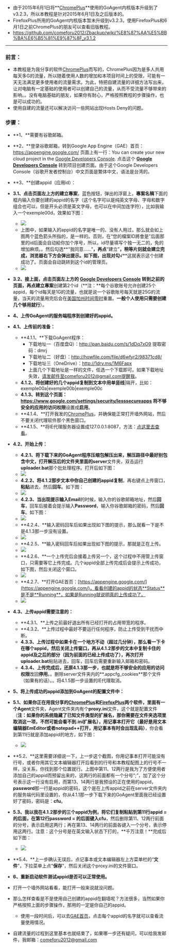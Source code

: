 * 由于2015年6月1日将**[ChromePlus](https://github.com/comeforu2012/truth/wiki/ChromePlus)**使用的GoAgent内核版本升级到了v3.2.3，所以本教程是针对2015年6月1日及之后版本的。
* FirefoxPlus所用的GoAgent内核版本暂未升级到v3.2.3，使用FirefoxPlus和6月1日之前ChromePlus的朋友可以查看旧版教程。
 * https://github.com/comeforu2012/Zbackup/wiki/%E8%87%AA%E5%BB%BA%E6%B5%81%E9%87%8F_v3.1.2

***

### 前言：
* 本教程是为我分享的软件[ChromePlus](https://github.com/comeforu2012/truth/wiki/ChromePlus)而写的，ChromePlus因为是多人共用每天多G的流量，所以随着使用人数的增加和本项目时间上的受限，可能有一天无法满足更多使用者的流量需求。为此，特把自建流量的详细方法写出来，让对电脑有一定基础的使用者可以创建自己的流量，从而不受流量不够带来的影响。。没有电脑基础的朋友，如果你有耐心，严格按照教程的步骤操作，也是可以成功的。
* 使用自建的流量还可以解决访问一些网站出现Hosts Deny的问题。

### 步骤：
* **1、**需要有谷歌邮箱。
* **2、**登录谷歌邮箱，转到Google App Engine（GAE）首页：https://appengine.google.com/ 页面上有一行：You can create your new cloud project in the [Google Developers Console](https://console.developers.google.com/). 点击这个 **[Google Developers Console](https://console.developers.google.com/)** 转到项目创建页面。由于这个Google Developers Console（谷歌开发者控制台）中文页面是繁体中文，语法是台湾的。
* **3、**创建appid（应用id）：
 * **3.1、**点击页面左上方的**建立專案**，蓝色按钮，弹出的浮窗上，**專案名稱**下面的框内输入你要创建的appid的名字（这个名字可以是纯英文字母、字母和数字组合也可以，但是开头必须是英文字母，也可以在中间加连字符），比如我输入一个exemple00d，效果如下图：
    * ![](https://oq3esq.bl3301.livefilestore.com/y2mJ5sHK7YNUjpeK1lh5oSA0SZWAyFNJFehM8cOB4_0Wl-dLjZXtAk5K-RSqRWuejDpYVZPQ9cCHJmX2GX8zd9x1hrDiV8ygEiACxRUD6u0tw0Jgg3XpCpV1A7aadZvjkQ1KMlxeXYjVjPFV3XiXkknB1E8DNgfYI5LIYqshrX_ruY/Image%201.png?psid=1)
    * 上图中，如果输入的appid的名字是唯一的、没有人用过，那么就会如上图两个蓝色箭头所指的，是一样的。否则，在“您的檔案ID將會是”后面那里的id后面会自动給你加个序号，所以，id尽量填写个独一无二的，免的增加麻烦。。然后勾选**“我同意……”**，再点**“建立”**，稍等片刻就会建立完成，浏览器右下方会弹出提示。如下图，出现对勾**√**这就表示这个创建成功了。页面会自动跳转到这个id的管理页。
    * ![](https://oq3esq.bl3301.livefilestore.com/y2mPsB9oW6TGo-NDu-4oCnUKrf_j7BkHCZumX76qFD3wRijo8cB3Fb51bCtqyfL9gqG51jmfIoT9hEFvcJHONzwf8aTND5rFwZ_-_ID8THzxnmFQvGxAHKoELfeXdpmBeqaBoJIbz9Mmc3r4_Fz2NsP2IDBzG5w5ppGsUVmxZCnMK8/Image%204.png?psid=1)
 * **3.2、**接上面，点击页面左上方的 **[Google Developers Console](https://console.developers.google.com/)** 转到之前的页面，再点**建立專案**创建第2个id（**注：**每个谷歌账号允许创建25个appid，每个id每天是1G的流量，也就是说一个谷歌账号每天就是25G的流量，当天的流量用完后会在[美国加州时间零时](http://zh.thetimenow.com/united_states/california/san_francisco)重置。**一般个人使用只需要创建几个够用就行**）。
* **4、上传GoAgent的服务端程序到创建好的appid。**
 * **4.1、上传前的准备：**
    * **4.1.1、**下载GoAgent程序：
      * 下载地址一（百度盘Q）：http://pan.baidu.com/s/1dDq7xO9 提取密码：dmrj
      * 下载地址二（好盘）：http://howfile.com/file/d6wfyr2/98371cd8/
      * 下载地址三（OneDrive）：http://1drv.ms/1M6Fapx
      * 上面几个下载地址是一样的文件，任选一个下载即可。如果下载地址失效，请发邮件至comeforu2012@gmail.com提醒我。
    * **4.1.2、**将创建好的几个appid复制到文本中用**单竖线**|隔开，比如：exemple00a|exemple00b|exemple00c
    * **4.1.3、**转到这个页面：https://www.google.com/settings/security/lesssecureapps 将**不够安全的应用的访问权限**设置成**启用**。
    * **4.1.4、**打开我发的[ChromePlus](https://github.com/comeforu2012/truth/wiki/ChromePlus)，并确保能正常打开墙外网站，然后不要关闭代理软件那个黑色窗口。
    * **4.1.5、**将IE代理服务器设置成127.0.0.1:8087，方法：[点这里去查看](https://github.com/comeforu2012/truth/wiki/IE%E4%BB%A3%E7%90%86%E6%9C%8D%E5%8A%A1%E5%99%A8%E8%AE%BE%E7%BD%AE)。
 * **4.2、开始上传：**
    * **4.2.1、**将下载下来的GoAgent程序压缩包解压出来，解压路径中最好别包含中文，打开解压后的文件夹里面的**server**文件夹，双击运行**uploader.bat**那个批处理程序。打开后如下图：
    * ![](https://qnzksw.bl3301.livefilestore.com/y2mTbglK7hSyKeej0Aqc8_Ft24ozq3KSPFWuBZO-_YXlbCHvHyLlyaryy5jsHS84_jjVJXiKg2hFXYV5dITw5O-MQho_S-0bdq03scZ-B3dtepF_PtmBHIqcnR_5WFz8dLXl1DG6W8FRX5Glpq4B-jFdEaQ-xbKyp00IjYm5cRhFkg/Image%201.png?psid=1)
    * **4.2.2、**将4.1.2那步文本中你自己创建的appid**复制**，再右键点上传窗口，**粘贴**进去，然后**回车**。如下图：
    * ![](https://qnzksw.bl3301.livefilestore.com/y2mP9DpzqeR1oSW-JxMwlfVPJDlag3OxWtm5rOxuy5DS7NYvlLeNQWH1wSWGXau2FB0RLmzLEd4y47YOzdTP1LCbbCQPtUUBPCrZ5DKUn7XthSo-1EPl0iHJeXEmsVjoekxdmOUwOjM_rz4jmmGWsyuCrNYfQ1BcSUuf6DviMBcdXw/Image%202.png?psid=1)
    * **4.2.3、**当出现提示输入**Email**的时候，输入你的谷歌邮箱地址，然后**回车**，回车后接着会提示输入**Password**，输入你谷歌邮箱的密码，然后**回车**。如下图：
    * ![](https://qnzksw.bl3301.livefilestore.com/y2mUwZNLbFjMWowdW7qYQzmcATiJRBweIshAIpUcDPJ86tMtnvUsBJdM1NdySNUhSo6bR_e2svST0C2ZFForboPjdsb0sLfxQj4n8EZ-fazIWMhS17MFUoF0niXoaRXB6hCAqLWae4CIEXtVr4LmYanoHBtlhfTlgi_KODkHnjRuXg/Image%203.png?psid=1)
    * **4.2.4、**输入密码回车后如果出现如下图的提示，那么就看一下是不是4.1.3那一步没有设置。
    * ![](https://qnzksw.bl3301.livefilestore.com/y2mm2Wy2shp_bFCVMOHxg1AHMHFPrDV158BPbChJtPk8jYtyeyCHY8_v0rtbqjphQZqDTQpOwVORwq22wK9r1runH0quB6YVSvcZn_Knl4D7fTYIpQpoGzfEL4bpMFTQJgiCbwg499EtVn0HShTILrhl6mWkrI7mpNI3VWECBHhmo0/Image%204.png?psid=1)
    * **4.2.5、**输入密码回车后如果出现如下图的提示，那就是正在上传。
    * ![](https://oq1mbq.bl3301.livefilestore.com/y2m-LEDdFlnjzyPtBsLNAEwFojBFsMGxHF_PwaiXkJfIU27Zt4KM_D-Ooov8elVMklqWgTAaNWAJKsXp0Zfx4jVENrxxSDMBbLTRA5tAs7MpI13DhjR_Nw7pHcv4oFUbviinvUdS5iDnFNV3K3M3GdRcLjHDLPTaAfUstY3sEd_hW4/Image%201.png?psid=1)
    * **4.2.6、**一个上传完后会接着上传另一个，这个过程中不用管上传窗口，只需要等它上传完成。几个appid全部上传完成后会提示上传成功，如下图，然后关闭这个窗口。
    * ![](https://oq1mbq.bl3301.livefilestore.com/y2mBA5J2w-D9gF6y64u-Tn01OeePSM5kPJYQDjerCt2J1jdHaJ9ims3mePGOGdwrm245GX9oEU5tFKhBLQ7mv7mBHIJ84zcN79DquDVdqJ_ob6WGNO2FSvnlaF33NuwuK7S_vcVc0x3YuVidkXn3IQjl6zomik9pdDakYPhbNBU1PU/Image%202.png?psid=1)
    * **4.2.7、**打开GAE首页：[https://appengine.google.com/](https://appengine.google.com/)，看看创建的appid的状态**Status**是不是**Running**，如果是Running就说明真的上传成功了。
    * ![](https://oq1mbq.bl3301.livefilestore.com/y2mGw0LArRlwYghcyFKRfIkRTzKvwUHWT7ezZeoeu5dsPcY1CzydhUuvl3uk1DdMd_n1szAqa1Ga_8C21zmvfyG4dMpBwn_uOOIanKI2lf2dRvmatbw_F_ZaK4Ofv4G2xJJg8pi8FYumaU-2cOL6MXOiG3caIMJvaKxQSR32FMwIZs/Image%203.png?psid=1)
 * **4.3、上传appid需要注意的：**
    * **4.3.1、**上传之前最好退出所有已经打开的占用带宽的程序。
    * **4.3.2、**上传过程中最好不要运行任何程序，防止上传受到干扰而中断。
    * **4.3.3、**上传过程中如果卡在一个地方不动（超过几分钟），那么看一下卡在哪个appid，然后关闭上传窗口，再从4.1.2那步的文本中复制卡住的appid及之后的部分（因为前面的已经上传成功了），再次打开**uploader.bat**粘贴进去，回车，回车后需要重新输入邮箱和密码。
    * **4.3.4、**上传完成后，还原4.1.3那一步，也就是将**不够安全的应用的访问权限**改回**停用**。。删除server文件夹内的**.appcfg_cookies**那个文件（如果有的话）。。将4.1.5那一步设置的IE代理取消。
* **5、将上传成功的appid添加到GoAgent的配置文件中：**
 * **5.1、**如果你正在用我分享的[ChromePlus](https://github.com/comeforu2012/truth/wiki/ChromePlus)和[FirefoxPlus](https://github.com/comeforu2012/truth/wiki/FirefoxPlus)两个软件，里面有一个**Agent**文件夹，Agent文件夹内有个**proxy.ini**文件，这个就是配置文件（**注：**如果你的系统隐藏了已知文件类型的扩展名，那你需要在文件夹选项里取消这一项，不然可能会看不到.ini扩展名），用记事本打开它**（最好是用文本编辑器EmEditor或者notepad++打开，用记事本有时会出现乱码）**，你会看到第11行就是添加appid的地方，如下图：
    * ![](https://oq1mbq.bl3301.livefilestore.com/y2mPvcNCLoZs1l6axMtqsizu4WqEtkgr9fs9pM_VrslScxm7DLwcqCFWDSgd1xjepwg8oaMkNKt8rzQ-Gn8yk4y6B4q0wcIwB3RuhJh0SPTNilrJ3SCev5z9dLywgVXpXNxccWqgkUC22Nx5TSep-sQEFAceCJ-hf7pFh2WkYjfHm4/Image%205.png?psid=1)
 * **5.2、**这里需要详细说一下，上一步这个截图，你用记事本打开可能没有行号，或者你用其它文本编辑器打开后看到的行号和本教程配图上的行号不一样，没关系，你找到那个位置就行。上图中第11、12两行是我为了方便使用者添加自己的appid而预留出来的，这两行的前面都有一个分号“;”，加了这个分号表示这一行没有启用，而第13、14两行是我预设的正在使用的appid，**password**那一行是appid的密码，这个是在上传appid之前在server文件夹内的服务端代码里设置的，你从4.1.1那一步下载下来的GoAgent里面我已经设置好了密码，密码是：**cfu**。
 * **5.3、**我以我在4.1.2那步的三个appid为例，将它们复制粘贴到第11行appid = 的后面，在第12行password = 的后面键入**cfu**，然后删除第11、12两行前面的分号，表示启用这两行；再在第13、14两行的前面各键入一个分号，表示停用这两行。注意：这个分号是在英文输入状态下打的，**千万注意！**完成后如下图：
    * ![](https://oq1mbq.bl3301.livefilestore.com/y2mvtsk0M9sV15DvwSpPZjHWSLZOL9g8R2nBtY2nP0D9ndsaE9pt2dDYr1cBsMHLKmJLUEE8d2Mg4PYxDgDJOBPnAPJu60qfSHjoeOlmboQLBBEFcz7E1ANMgXLU_RA5NLnJFTJ8MwHd_6oKVv6GXoapt2EWlwA7od9o8fpYxJkGos/Image%207.png?psid=1)
 * **5.4、**上一步确认无误后，点记事本或文本编辑器左上方菜单栏的“**文件**”，下拉菜单上点“**保存**”，然后关闭这个proxy.ini的文件窗口。
* **6、重新启动软件测试appid是否可以正常使用。**
 * 打开一个墙外网站看看，能打开一般来说就没问题。
 * 那么怎样查看是不是使用自己创建的appid在翻墙呢？方法很多，当然如果你严格按照上面的步骤操作，那用的一定是你自己的appid。
    * 使用一段时间后，可以去[GAE首页](https://appengine.google.com/)，点击每个appid的名字就可以查看流量使用情况。

* 自建流量的过程到这里基本也就结束了，如果哪一步还有疑问，可以给我发邮件，我邮箱：comeforu2012@gmail.com


